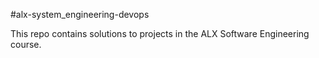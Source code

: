 #alx-system_engineering-devops

This repo contains solutions to projects in the ALX Software Engineering course.
